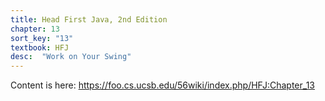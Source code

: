 ```yaml
---
title: Head First Java, 2nd Edition
chapter: 13
sort_key: "13"
textbook: HFJ
desc:  "Work on Your Swing"
---
```


Content is here: <https://foo.cs.ucsb.edu/56wiki/index.php/HFJ:Chapter_13>
